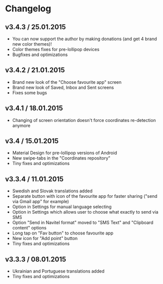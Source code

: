 # Changelog

## v3.4.3 / 25.01.2015
- You can now support the author by making donations (and get 4 brand new color themes)!
- Color themes fixes for pre-lollipop devices
- Bugfixes and optimizations

## v3.4.2 / 21.01.2015
- Brand new look of the "Choose favourite app" screen
- Brand new look of Saved, Inbox and Sent screens
- Fixes some bugs

## v3.4.1 / 18.01.2015
- Changing of screen orientation doesn't force coordinates re-detection anymore

## v3.4 / 15.01.2015
- Material Design for pre-lollipop versions of Android
- New swipe-tabs in the "Coordinates repository"
- Tiny fixes and optimizations

## v3.3.4 / 11.01.2015
- Swedish and Slovak translations added
- Separate button with icon of the favourite app for faster sharing ("send via Gmail app" for example)
- Option in Settings for manual language selecting
- Option in Settings which allows user to choose what exactly to send via SMS
- Option "Send in Navitel format" moved to "SMS Text" and "Clipboard content" options
- Long tap on "Fav button" to choose favourite app
- New icon for "Add point" button
- Tiny fixes and optimizations

## v3.3.3 / 08.01.2015
- Ukrainian and Portuguese translations added
- Tiny fixes and optimizations
